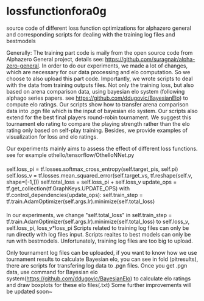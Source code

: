 # lossfunctionfora0g
source code of different loss function optimizations for alphazero general and corresponding scripts for dealing with the training log files and bestmodels

Generally: 
The training part code is maily from the open source code from Alphazero General project, details see: https://github.com/suragnair/alpha-zero-general. 
In order to do our experiments, we made a lot of changes, which are necessary for our data processing 
and elo computation. So we choose to also upload this part code. Importantly, we wrote scripts to deal with the data from training outputs files. Not only 
the training loss, but also based on arena comparison data, using bayesian elo system (following alphago series papers. see https://github.com/ddugovic/BayesianElo)
to compute elo ratings. Our scripts show how to transfer arena comparison data into .pgn file which is the input of bayesian elo system. Our scripts also extend for 
the best final players round-robin tournament. We suggest this tournament elo rating to compare the playing strength rather than the elo rating only based on self-play training. 
Besides, we provide examples of visualization for loss and elo ratings.

Our experiments mainly aims to assess the effect of different loss functions. see for example othello/tensorflow/OthelloNNet.py
####
self.loss_pi =  tf.losses.softmax_cross_entropy(self.target_pis, self.pi)
        self.loss_v = tf.losses.mean_squared_error(self.target_vs, tf.reshape(self.v, shape=[-1,]))
        self.total_loss = self.loss_pi + self.loss_v
        update_ops = tf.get_collection(tf.GraphKeys.UPDATE_OPS)
        with tf.control_dependencies(update_ops):
            self.train_step = tf.train.AdamOptimizer(self.args.lr).minimize(self.total_loss)
####

In our experiments, we change "self.total_loss" in self.train_step = tf.train.AdamOptimizer(self.args.lr).minimize(self.total_loss) to self.loss_v, self.loss_pi, loss_v*loss_pi
Scripts related to training log files can only be run directly with log files input. 
Scripts realtes to best models can only be run with bestmodels.
Unfortunately, training log files are too big to upload.

Only tournament log files can be uploaded, if you want to know how we use tournament results to calculate Bayesian elo, you can see in fold (pitresults), there are scripts for transfering log data to .pgn files. Once you get .pgn data, use command for Bayesian elo system(https://github.com/ddugovic/BayesianElo) to calculate elo ratings and draw boxplots for these elo files(.txt)
Some further improvements will be updated soon~

